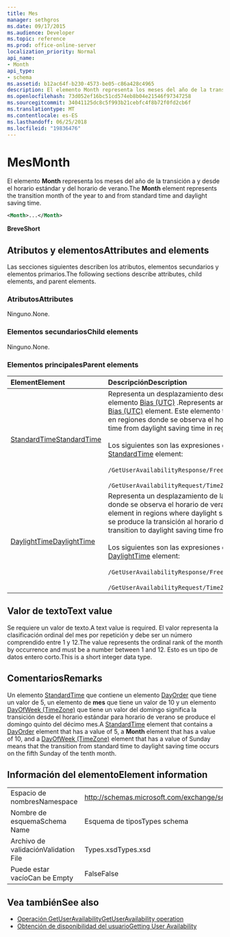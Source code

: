 ```yaml
---
title: Mes
manager: sethgros
ms.date: 09/17/2015
ms.audience: Developer
ms.topic: reference
ms.prod: office-online-server
localization_priority: Normal
api_name:
- Month
api_type:
- schema
ms.assetid: b12ac64f-b230-4573-be05-c86a428c4965
description: El elemento Month representa los meses del año de la transición a y desde el horario estándar y del horario de verano.
ms.openlocfilehash: 73d052ef16bc51cd574eb8b04e21546f97347258
ms.sourcegitcommit: 34041125dc8c5f993b21cebfc4f8b72f0fd2cb6f
ms.translationtype: MT
ms.contentlocale: es-ES
ms.lasthandoff: 06/25/2018
ms.locfileid: "19836476"
---
```

# <a name="month"></a><span data-ttu-id="848bd-103">Mes</span><span class="sxs-lookup"><span data-stu-id="848bd-103">Month</span></span>

<span data-ttu-id="848bd-104">El elemento **Month** representa los meses del año de la transición a y desde el horario estándar y del horario de verano.</span><span class="sxs-lookup"><span data-stu-id="848bd-104">The **Month** element represents the transition month of the year to and from standard time and daylight saving time.</span></span> 
  
```xml
<Month>...</Month>
```

 <span data-ttu-id="848bd-105">**Breve**</span><span class="sxs-lookup"><span data-stu-id="848bd-105">**Short**</span></span>
## <a name="attributes-and-elements"></a><span data-ttu-id="848bd-106">Atributos y elementos</span><span class="sxs-lookup"><span data-stu-id="848bd-106">Attributes and elements</span></span>

<span data-ttu-id="848bd-107">Las secciones siguientes describen los atributos, elementos secundarios y elementos primarios.</span><span class="sxs-lookup"><span data-stu-id="848bd-107">The following sections describe attributes, child elements, and parent elements.</span></span>
  
### <a name="attributes"></a><span data-ttu-id="848bd-108">Atributos</span><span class="sxs-lookup"><span data-stu-id="848bd-108">Attributes</span></span>

<span data-ttu-id="848bd-109">Ninguno.</span><span class="sxs-lookup"><span data-stu-id="848bd-109">None.</span></span>
  
### <a name="child-elements"></a><span data-ttu-id="848bd-110">Elementos secundarios</span><span class="sxs-lookup"><span data-stu-id="848bd-110">Child elements</span></span>

<span data-ttu-id="848bd-111">Ninguno.</span><span class="sxs-lookup"><span data-stu-id="848bd-111">None.</span></span>
  
### <a name="parent-elements"></a><span data-ttu-id="848bd-112">Elementos principales</span><span class="sxs-lookup"><span data-stu-id="848bd-112">Parent elements</span></span>

|<span data-ttu-id="848bd-113">**Element**</span><span class="sxs-lookup"><span data-stu-id="848bd-113">**Element**</span></span>|<span data-ttu-id="848bd-114">**Descripción**</span><span class="sxs-lookup"><span data-stu-id="848bd-114">**Description**</span></span>|
|:-----|:-----|
|[<span data-ttu-id="848bd-115">StandardTime</span><span class="sxs-lookup"><span data-stu-id="848bd-115">StandardTime</span></span>](standardtime.md) <br/> | <span data-ttu-id="848bd-116">Representa un desplazamiento desde el momento en relación con hora Universal coordinada (UTC), representado por el elemento [Bias (UTC)](bias-utc.md) .</span><span class="sxs-lookup"><span data-stu-id="848bd-116">Represents an offset from the time relative to Coordinated Universal Time (UTC) represented by the [Bias (UTC)](bias-utc.md) element.</span></span> <span data-ttu-id="848bd-117">Este elemento también contiene información sobre la transición a la hora estándar de horario de verano en regiones donde se observa el horario de verano.</span><span class="sxs-lookup"><span data-stu-id="848bd-117">This element also contains information about the transition to standard time from daylight saving time in regions where daylight saving time is observed.</span></span> <br/> <br/>  <span data-ttu-id="848bd-118">Los siguientes son las expresiones de XPath para el elemento [StandardTime](standardtime.md) :</span><span class="sxs-lookup"><span data-stu-id="848bd-118">The following are the XPath expressions to the [StandardTime](standardtime.md) element:</span></span> <br/> <br/>  `/GetUserAvailabilityResponse/FreeBusyResponseArray/FreeBusyResponse/FreeBusyView/WorkingHours/TimeZone/StandardTime` <br/><br/>  `/GetUserAvailabilityRequest/TimeZone/StandardTime` <br/> |
|[<span data-ttu-id="848bd-119">DaylightTime</span><span class="sxs-lookup"><span data-stu-id="848bd-119">DaylightTime</span></span>](daylighttime.md) <br/> | <span data-ttu-id="848bd-120">Representa un desplazamiento de la hora con respecto a UTC representada por el elemento [Bias (UTC)](bias-utc.md) en las regiones donde se observa el horario de verano.</span><span class="sxs-lookup"><span data-stu-id="848bd-120">Represents an offset from the time relative to UTC represented by the [Bias (UTC)](bias-utc.md) element in regions where daylight saving time is observed.</span></span> <span data-ttu-id="848bd-121">Este elemento también contiene información acerca de cuándo se produce la transición al horario de verano de tiempo estándar.</span><span class="sxs-lookup"><span data-stu-id="848bd-121">This element also contains information about when the transition to daylight saving time from standard time occurs.</span></span>  <br/><br/>  <span data-ttu-id="848bd-122">Los siguientes son las expresiones de XPath para el elemento [DaylightTime](daylighttime.md) :</span><span class="sxs-lookup"><span data-stu-id="848bd-122">The following are the XPath expressions to the [DaylightTime](daylighttime.md) element:</span></span>  <br/> <br/> `/GetUserAvailabilityResponse/FreeBusyResponseArray/FreeBusyResponse/FreeBusyView/WorkingHours/TimeZone/DaylightTime` <br/><br/>  `/GetUserAvailabilityRequest/TimeZone/DaylightTime` <br/> |
   
## <a name="text-value"></a><span data-ttu-id="848bd-123">Valor de texto</span><span class="sxs-lookup"><span data-stu-id="848bd-123">Text value</span></span>

<span data-ttu-id="848bd-124">Se requiere un valor de texto.</span><span class="sxs-lookup"><span data-stu-id="848bd-124">A text value is required.</span></span> <span data-ttu-id="848bd-125">El valor representa la clasificación ordinal del mes por repetición y debe ser un número comprendido entre 1 y 12.</span><span class="sxs-lookup"><span data-stu-id="848bd-125">The value represents the ordinal rank of the month by occurrence and must be a number between 1 and 12.</span></span> <span data-ttu-id="848bd-126">Esto es un tipo de datos entero corto.</span><span class="sxs-lookup"><span data-stu-id="848bd-126">This is a short integer data type.</span></span>
  
## <a name="remarks"></a><span data-ttu-id="848bd-127">Comentarios</span><span class="sxs-lookup"><span data-stu-id="848bd-127">Remarks</span></span>

<span data-ttu-id="848bd-128">Un elemento [StandardTime](standardtime.md) que contiene un elemento [DayOrder](dayorder.md) que tiene un valor de 5, un elemento de **mes** que tiene un valor de 10 y un elemento [DayOfWeek (TimeZone)](dayofweek-timezone.md) que tiene un valor del domingo significa la transición desde el horario estándar para horario de verano se produce el domingo quinto del décimo mes.</span><span class="sxs-lookup"><span data-stu-id="848bd-128">A [StandardTime](standardtime.md) element that contains a [DayOrder](dayorder.md) element that has a value of 5, a **Month** element that has a value of 10, and a [DayOfWeek (TimeZone)](dayofweek-timezone.md) element that has a value of Sunday means that the transition from standard time to daylight saving time occurs on the fifth Sunday of the tenth month.</span></span> 
  
## <a name="element-information"></a><span data-ttu-id="848bd-129">Información del elemento</span><span class="sxs-lookup"><span data-stu-id="848bd-129">Element information</span></span>

|||
|:-----|:-----|
|<span data-ttu-id="848bd-130">Espacio de nombres</span><span class="sxs-lookup"><span data-stu-id="848bd-130">Namespace</span></span>  <br/> |http://schemas.microsoft.com/exchange/services/2006/types  <br/> |
|<span data-ttu-id="848bd-131">Nombre de esquema</span><span class="sxs-lookup"><span data-stu-id="848bd-131">Schema Name</span></span>  <br/> |<span data-ttu-id="848bd-132">Esquema de tipos</span><span class="sxs-lookup"><span data-stu-id="848bd-132">Types schema</span></span>  <br/> |
|<span data-ttu-id="848bd-133">Archivo de validación</span><span class="sxs-lookup"><span data-stu-id="848bd-133">Validation File</span></span>  <br/> |<span data-ttu-id="848bd-134">Types.xsd</span><span class="sxs-lookup"><span data-stu-id="848bd-134">Types.xsd</span></span>  <br/> |
|<span data-ttu-id="848bd-135">Puede estar vacío</span><span class="sxs-lookup"><span data-stu-id="848bd-135">Can be Empty</span></span>  <br/> |<span data-ttu-id="848bd-136">False</span><span class="sxs-lookup"><span data-stu-id="848bd-136">False</span></span>  <br/> |
   
## <a name="see-also"></a><span data-ttu-id="848bd-137">Vea también</span><span class="sxs-lookup"><span data-stu-id="848bd-137">See also</span></span>

- [<span data-ttu-id="848bd-138">Operación GetUserAvailability</span><span class="sxs-lookup"><span data-stu-id="848bd-138">GetUserAvailability operation</span></span>](getuseravailability-operation.md)
- [<span data-ttu-id="848bd-139">Obtención de disponibilidad del usuario</span><span class="sxs-lookup"><span data-stu-id="848bd-139">Getting User Availability</span></span>](http://msdn.microsoft.com/library/d4133fcb-9b0f-4e6b-aadf-a389da83516a%28Office.15%29.aspx)

